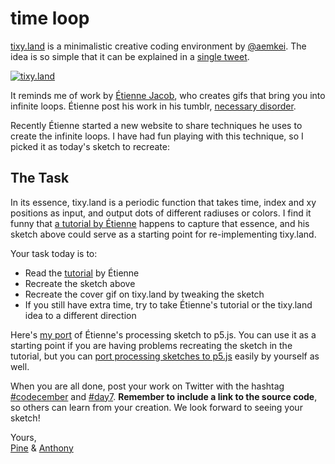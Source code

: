 # time loop

[tixy.land](https://twitter.com/aemkei/status/1323399877611708416) is a minimalistic creative coding environment by [@aemkei](https://twitter.com/aemkei). The idea is so simple that it can be explained in a [single tweet](https://twitter.com/aemkei/status/1323399877611708416).

[![tixy.land](/assets/2020/7/tixy.gif)](https://tixy.land)

It reminds me of work by [Étienne Jacob](https://twitter.com/etiennejcb), who creates gifs that bring you into infinite loops. Étienne post his work in his tumblr, [necessary disorder](https://necessary-disorder.tumblr.com). 

Recently Étienne started a new website to share techniques he uses to create the infinite loops. I have had fun playing with this technique, so I picked it as today's sketch to recreate:

<sketch-day-7 />

## The Task

In its essence, tixy.land is a periodic function that takes time, index and xy positions as input, and output dots of different radiuses or colors. I find it funny that [a tutorial by Étienne](https://bleuje.github.io/tutorial2/) happens to capture that essence, and his sketch above could serve as a starting point for re-implementing tixy.land.

Your task today is to:

- Read the [tutorial](https://bleuje.github.io/tutorial2/) by Étienne
- Recreate the sketch above
- Recreate the cover gif on tixy.land by tweaking the sketch
- If you still have extra time, try to take Étienne's tutorial or the tixy.land idea to a different direction

Here's [my port](https://editor.p5js.org/octref/sketches/O0csGeOT4) of Étienne's processing sketch to p5.js. You can use it as a starting point if you are having problems recreating the sketch in the tutorial, but you can [port processing sketches to p5.js](https://github.com/processing/p5.js/wiki/Processing-transition) easily by yourself as well.

When you are all done, post your work on Twitter with the hashtag [#codecember](https://twitter.com/hashtag/codecember) and [#day7](https://twitter.com/hashtag/day7). **Remember to include a link to the source code**, so others can learn from your creation. We look forward to seeing your sketch!

Yours, <br>
[Pine](https://twitter.com/octref) & [Anthony](https://twitter.com/antfu7)
